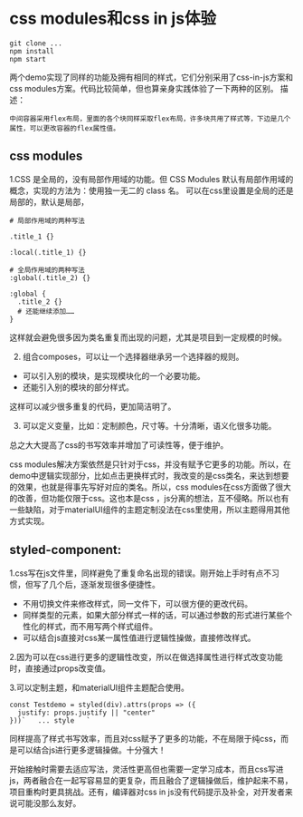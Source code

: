 # css modules和css in js体验
```
git clone ...
npm install
npm start
```
两个demo实现了同样的功能及拥有相同的样式，它们分别采用了css-in-js方案和css modules方案。代码比较简单，但也算亲身实践体验了一下两种的区别。
描述：
```
中间容器采用flex布局，里面的各个块同样采取flex布局，许多块共用了样式等，下边是几个属性，可以更改容器的flex属性值。
```

## css modules
1.CSS 是全局的，没有局部作用域的功能。但 CSS Modules 默认有局部作用域的概念，实现的方法为：使用独一无二的 class 名。
可以在css里设置是全局的还是局部的，默认是局部，
```
# 局部作用域的两种写法

.title_1 {}

:local(.title_1) {}

# 全局作用域的两种写法
:global(.title_2) {}

:global {
  .title_2 {}
  # 还能继续添加……
}
```
这样就会避免很多因为类名重复而出现的问题，尤其是项目到一定规模的时候。

2. 组合composes，可以让一个选择器继承另一个选择器的规则。
- 可以引入别的模块，是实现模块化的一个必要功能。
- 还能引入别的模块的部分样式。

这样可以减少很多重复的代码，更加简洁明了。

3. 可以定义变量，比如：定制颜色，尺寸等。十分清晰，语义化很多功能。

总之大大提高了css的书写效率并增加了可读性等，便于维护。

css modules解决方案依然是只针对于css，并没有赋予它更多的功能。所以，在demo中逻辑实现部分，比如点击更换样式时，我改变的是css类名，来达到想要的效果，也就是得事先写好对应的类名。所以，css modules在css方面做了很大的改善，但功能仅限于css。这也本是css ，js分离的想法，互不侵略。所以也有一些缺陷，对于materialUI组件的主题定制没法在css里使用，所以主题得用其他方式实现。

## styled-component:
1.css写在js文件里，同样避免了重复命名出现的错误。刚开始上手时有点不习惯，但写了几个后，逐渐发现很多便捷性。
- 不用切换文件来修改样式，同一文件下，可以很方便的更改代码。
- 同样类型的元素，如果大部分样式一样的话，可以通过参数的形式进行某些个性化的样式，而不用写两个样式组件。
- 可以结合js直接对css某一属性值进行逻辑性操做，直接修改样式。

2.因为可以在css进行更多的逻辑性改变，所以在做选择属性进行样式改变功能时，直接通过props改变值。

3.可以定制主题，和materialUI组件主题配合使用。

```
const Testdemo = styled(div).attrs(props => ({
  justify: props.justify || "center"
}))`   ... style   `
```

同样提高了样式书写效率，而且对css赋予了更多的功能，不在局限于纯css，而是可以结合js进行更多逻辑操做。十分强大！

开始接触时需要去适应写法，灵活性更高但也需要一定学习成本，而且css写进js，两者融合在一起写容易显的更复杂，而且融合了逻辑操做后，维护起来不易，项目重构时更具挑战。还有，编译器对css in js没有代码提示及补全，对开发者来说可能没那么友好。
